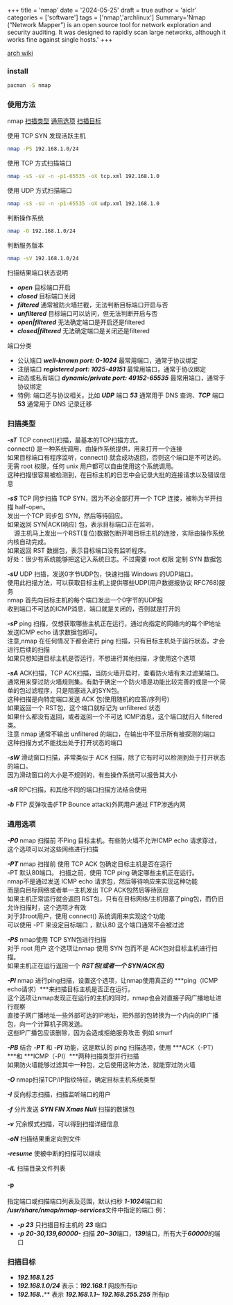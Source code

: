 +++
title = 'nmap'
date = '2024-05-25'
draft = true
author = 'aiclr'
categories = ['software']
tags = ['nmap','archlinux']
Summary='Nmap (“Network Mapper”) is an open source tool for network exploration and security auditing. It was designed to rapidly scan large networks, although it works fine against single hosts.'
+++

[arch wiki](https://wiki.archlinux.org/title/Nmap)

### install

```sh
pacman -S nmap
```

### 使用方法

nmap [扫描类型](#扫描类型) [通用选项](#通用选项) [扫描目标](#扫描目标)

使用 TCP SYN 发现活跃主机
```sh
nmap -PS 192.168.1.0/24
```
使用 TCP 方式扫描端口
```sh
nmap -sS -sV -n -p1-65535 -oX tcp.xml 192.168.1.0
```
使用 UDP 方式扫描端口
```sh
nmap -sS -sU -n -p1-65535 -oX udp.xml 192.168.1.0
```
判断操作系统
```sh
nmap -O 192.168.1.0/24
```
判断服务版本
```sh
nmap -sV 192.168.1.0/24
```

扫描结果端口状态说明
- ***open*** 目标端口开启
- ***closed*** 目标端口关闭
- ***filtered*** 通常被防火墙拦截，无法判断目标端口开启与否
- ***unfiltered*** 目标端口可以访问，但无法判断开启与否
- ***open|filtered*** 无法确定端口是开启还是filtered
- ***closed|filtered*** 无法确定端口是关闭还是filtered

端口分类
- 公认端口 ***well-known port: 0-1024*** 最常用端口，通常于协议绑定
- 注册端口 ***registered port: 1025-49151*** 最常用端口，通常于协议绑定
- 动态或私有端口 ***dynamic/private port: 49152-65535*** 最常用端口，通常于协议绑定
- 特例: 端口还与协议相关。比如 ***UDP*** 端口 ***53*** 通常用于 DNS 查询、***TCP*** 端口 **53** 通常用于 DNS 记录迁移

### 扫描类型

***-sT*** TCP conect()扫描，最基本的TCP扫描方式。 \
connect() 是一种系统调用，由操作系统提供，用来打开一个连接 \
如果目标端口有程序监听，connect() 就会成功返回，否则这个端口是不可达的。 \
无需 root 权限，任何 unix 用户都可以自由使用这个系统调用。 \
这种扫描很容易被检测到，在目标主机的日志中会记录大批的连接请求以及错误信息

***-sS*** TCP 同步扫描 TCP SYN，因为不必全部打开一个 TCP 连接，被称为半开扫描 half-open。 \
发出一个TCP 同步包 SYN，然后等待回应。 \
如果返回 SYN|ACK(响应) 包，表示目标端口正在监听， \
&nbsp;&nbsp;&nbsp;&nbsp;源主机马上发出一个RST(复位)数据包断开喝目标主机的连接，实际由操作系统内核自动完成。 \
如果返回 RST 数据包，表示目标端口没有监听程序。 \
好处：很少有系统能够把这记入系统日志。不过需要 root 权限 定制 SYN 数据包

***-sU***
UDP 扫描，发送0字节UDP包，快速扫描 Windows 的UDP端口。 \
使用此扫描方法，可以获取目标主机上提供哪些UDP(用户数据报协议 RFC768)服务 \
nmap 首先向目标主机的每个端口发出一个0字节的UDP报 \
收到端口不可达的ICMP消息，端口就是关闭的，否则就是打开的

***-sP*** ping 扫描，仅想获取哪些主机正在运行，通过向指定的网络内的每个IP地址发送ICMP echo 请求数据包即可。 \
注意,nmap 在任何情况下都会进行 ping 扫描，只有目标主机处于运行状态，才会进行后续的扫描 \
如果只想知道目标主机是否运行，不想进行其他扫描，才使用这个选项

***-sA*** ACK扫描，TCP ACK扫描，当防火墙开启时，查看防火墙有未过滤某端口。 \
通常用来穿过防火墙规则集。有助于确定一个防火墙是功能比较完善的或是一个简单的包过滤程序，只是阻塞进入的SYN包。 \
这种扫描是向特定端口发送 ACK 包(使用随机的应答/序列号) \
如果返回一个 RST包，这个端口就标记为 unfiltered 状态 \
如果什么都没有返回，或者返回一个不可达 ICMP消息，这个端口就归入 filtered 类。 \
注意 nmap 通常不输出 unfiltered 的端口，在输出中不显示所有被探测的端口 \
这种扫描方式不能找出处于打开状态的端口

***-sW*** 滑动窗口扫描，非常类似于 ACK 扫描，除了它有时可以检测到处于打开状态的端口。 \
因为滑动窗口的大小是不规则的，有些操作系统可以报告其大小

***-sR*** RPC扫描，和其他不同的端口扫描方法结合使用

***-b*** FTP 反弹攻击(FTP Bounce attack)外网用户通过 FTP渗透内网

### 通用选项

***-P0*** nmap 扫描前 不Ping 目标主机。有些防火墙不允许ICMP echo 请求穿过，这个选项可以对这些网络进行扫描

***-PT*** nmap 扫描前 使用 TCP ACK 包确定目标主机是否在运行 \
-PT 默认80端口。 扫描之前，使用 TCP ping 确定哪些主机正在运行。 \
nmap不是通过发送 ICMP echo 请求包，然后等待响应来实现这种功能 \
而是向目标网络或者单一主机发出 TCP ACK包然后等待回应 \
如果主机正常运行就会返回 RST包，只有在目标网络/主机阻塞了ping包，而仍旧允许扫描时，这个选项才有效 \
对于非root用户，使用 connect() 系统调用来实现这个功能 \
可以使用 -PT 来设定目标端口 ，默认80 这个端口通常不会被过滤

***-PS*** nmap使用 TCP SYN包进行扫描 \
对于 root 用户 这个选项让nmap 使用 SYN 包而不是 ACK包对目标主机进行扫描。 \
如果主机正在运行返回一个 ***RST包(或者一个 SYN/ACK包)***

***-PI*** nmap 进行ping扫描，设置这个选项，让nmap使用真正的 ***ping（ICMP echo请求）***来扫描目标主机是否正在运行。 \
这个选项让nmap发现正在运行的主机的同时，nmap也会对直接子网广播地址进行观察 \
直接子网广播地址一些外部可达的IP地址，把外部的包转换为一个内向的IP广播包，向一个计算机子网发送。\
这些IP广播包应该删除，因为会造成拒绝服务攻击 例如 smurf


***-PB*** 结合 ***-PT*** 和 ***-PI*** 功能，这是默认的 ping 扫描选项，使用 ***ACK（-PT）***和 ***ICMP（-PI）***两种扫描类型并行扫描 \
如果防火墙能够过滤其中一种包，之后使用这种方法，就能穿过防火墙

***-O*** nmap扫描TCP/IP指纹特征，确定目标主机系统类型

***-I*** 反向标志扫描，扫描监听端口的用户

***-f*** 分片发送 ***SYN FIN Xmas Null*** 扫描的数据包

***-v*** 冗余模式扫描，可以得到扫描详细信息

***-oN*** 扫描结果重定向到文件

***-resume*** 使被中断的扫描可以继续

***-iL*** 扫描目录文件列表

#### -p

指定端口或扫描端口列表及范围，默认扫秒 ***1-1024***端口和 ***/usr/share/nmap/nmap-services***文件中指定的端口
例：
- ***-p 23*** 只扫描目标主机的 ***23*** 端口
- ***-p 20-30,139,60000-*** 扫描 ***20~30***端口，***139***端口，所有大于***60000***的端口

### 扫描目标

- ***192.168.1.25***
- ***192.168.1.0/24*** 表示：***192.168.1*** 网段所有ip
- ***192.168.*.**** 表示 ***192.168.1.1~ 192.168.255.255*** 所有ip